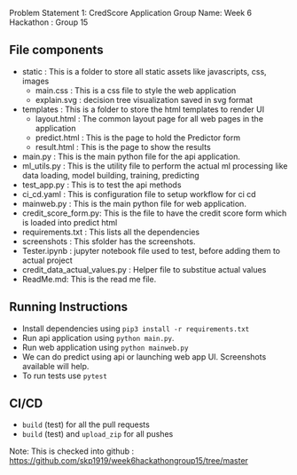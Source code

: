 Problem Statement 1: CredScore Application
Group Name: Week 6 Hackathon : Group 15

## File components
- static : This is a folder to store all static assets like javascripts, css, images
    - main.css : This is a css file to style the web application
    - explain.svg :  decision tree visualization saved in svg format
- templates : This is a folder to store the html templates to render UI
    - layout.html : The common layout page for all web pages in the application
    - predict.html : This is the page to hold the Predictor form
    - result.html : This is the page to show the results
- main.py : This is the main python file for the api application.
- ml_utils.py : This is the utility file to perform the actual ml processing like data loading, model building, training, predicting
- test_app.py : This is to test the api methods
- ci_cd.yaml : This is configuration file to setup workflow for ci cd
- mainweb.py : This is the main python file for web application.
- credit_score_form.py: This is the file to have the credit score form which is loaded into predict html
- requirements.txt : This lists all the dependencies
- screenshots : This sfolder has the screenshots.
- Tester.ipynb : jupyter notebook file used to test, before adding them to actual project
- credit_data_actual_values.py : Helper file to substitue actual values
- ReadMe.md: This is the read me file.


## Running Instructions
- Install dependencies using `pip3 install -r requirements.txt`
- Run api application using `python main.py`.
- Run web application using `python mainweb.py`
- We can do predict using api or launching web app UI. Screenshots available will help.
- To run tests use `pytest`

## CI/CD
- `build` (test) for all the pull requests
- `build` (test) and `upload_zip` for all pushes


Note: This is checked into github : https://github.com/skp1919/week6hackathongroup15/tree/master